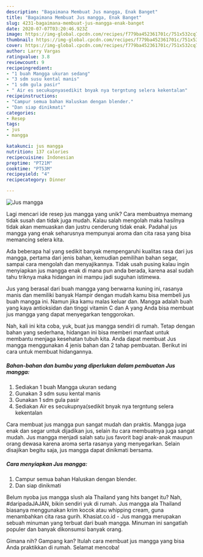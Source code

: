 ```yaml
---
description: "Bagaimana Membuat Jus mangga, Enak Banget"
title: "Bagaimana Membuat Jus mangga, Enak Banget"
slug: 4231-bagaimana-membuat-jus-mangga-enak-banget
date: 2020-07-07T03:20:46.923Z
image: https://img-global.cpcdn.com/recipes/f779ba452361701c/751x532cq70/jus-mangga-foto-resep-utama.jpg
thumbnail: https://img-global.cpcdn.com/recipes/f779ba452361701c/751x532cq70/jus-mangga-foto-resep-utama.jpg
cover: https://img-global.cpcdn.com/recipes/f779ba452361701c/751x532cq70/jus-mangga-foto-resep-utama.jpg
author: Larry Vargas
ratingvalue: 3.8
reviewcount: 9
recipeingredient:
- "1 buah Mangga ukuran sedang"
- "3 sdm susu kental manis"
- "1 sdm gula pasir"
- " Air es secukupnyasedikit bnyak nya tergntung selera kekentalan"
recipeinstructions:
- "Campur semua bahan Haluskan dengan blender."
- "Dan siap dinikmati"
categories:
- Resep
tags:
- jus
- mangga

katakunci: jus mangga 
nutrition: 137 calories
recipecuisine: Indonesian
preptime: "PT21M"
cooktime: "PT53M"
recipeyield: "4"
recipecategory: Dinner

---
```



![Jus mangga](https://img-global.cpcdn.com/recipes/f779ba452361701c/751x532cq70/jus-mangga-foto-resep-utama.jpg)

Lagi mencari ide resep jus mangga yang unik? Cara membuatnya memang tidak susah dan tidak juga mudah. Kalau salah mengolah maka hasilnya tidak akan memuaskan dan justru cenderung tidak enak. Padahal jus mangga yang enak seharusnya mempunyai aroma dan cita rasa yang bisa memancing selera kita.

Ada beberapa hal yang sedikit banyak mempengaruhi kualitas rasa dari jus mangga, pertama dari jenis bahan, kemudian pemilihan bahan segar, sampai cara mengolah dan menyajikannya. Tidak usah pusing kalau ingin menyiapkan jus mangga enak di mana pun anda berada, karena asal sudah tahu triknya maka hidangan ini mampu jadi suguhan istimewa.

Jus yang berasal dari buah mangga yang berwarna kuning ini, rasanya manis dan memiliki banyak Hampir dengan mudah kamu bisa membeli jus buah mangga ini. Namun jika kamu malas keluar dan. Mangga adalah buah yang kaya antioksidan dan tinggi vitamin C dan A yang Anda bisa membuat jus mangga yang dapat menyegarkan tenggorokan.


Nah, kali ini kita coba, yuk, buat jus mangga sendiri di rumah. Tetap dengan bahan yang sederhana, hidangan ini bisa memberi manfaat untuk membantu menjaga kesehatan tubuh kita. Anda dapat membuat Jus mangga menggunakan 4 jenis bahan dan 2 tahap pembuatan. Berikut ini cara untuk membuat hidangannya.

<!--inarticleads1-->

##### Bahan-bahan dan bumbu yang diperlukan dalam pembuatan Jus mangga:

1. Sediakan 1 buah Mangga ukuran sedang
1. Gunakan 3 sdm susu kental manis
1. Gunakan 1 sdm gula pasir
1. Sediakan  Air es secukupnya(sedikit bnyak nya tergntung selera kekentalan


Cara membuat jus mangga pun sangat mudah dan praktis. Mangga juga enak dan segar untuk dijadikan jus, selain itu cara membuatnya juga sangat mudah. Jus mangga menjadi salah satu jus favorit bagi anak-anak maupun orang dewasa karena aroma serta rasanya yang menyegarkan. Selain disajikan begitu saja, jus mangga dapat dinikmati bersama. 

<!--inarticleads2-->

##### Cara menyiapkan Jus mangga:

1. Campur semua bahan Haluskan dengan blender.
1. Dan siap dinikmati


Belum nyoba jus mangga slush ala Thailand yang hits banget itu? Nah, #daripadaJAJAN, bikin sendiri yuk di rumah. Jus mangga ala Thailand biasanya menggunakan krim kocok atau whipping cream, guna menambahkan cita rasa gurih. Khasiat.co.id - Jus mangga merupakan sebuah minuman yang terbuat dari buah mangga. Minuman ini sangatlah populer dan banyak dikonsumsi banyak orang. 

Gimana nih? Gampang kan? Itulah cara membuat jus mangga yang bisa Anda praktikkan di rumah. Selamat mencoba!
